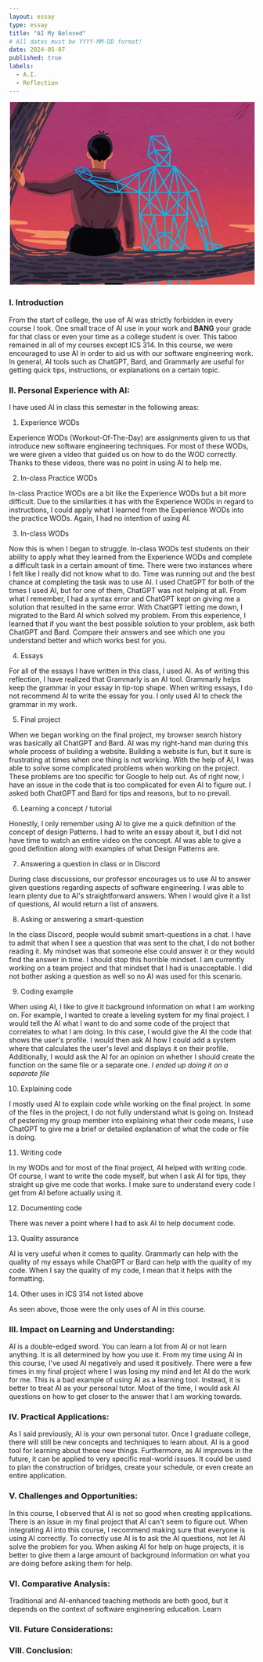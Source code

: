 ```yaml
---
layout: essay
type: essay
title: "AI My Beloved"
# All dates must be YYYY-MM-DD format!
date: 2024-05-07
published: true
labels:
  - A.I.
  - Reflection
---
```


<p align="center">
  <img width="500px" class="rounded pe-4" src="../img/AIxyn.jpg">
</p>

### I. Introduction
From the start of college, the use of AI was strictly forbidden in every course I took. One small trace of AI use in your work and **BANG** your grade for that class or even your time as a college student is over. This taboo remained in all of my courses except ICS 314. In this course, we were encouraged to use AI in order to aid us with our software engineering work. In general, AI tools such as ChatGPT, Bard, and Grammarly are useful for getting quick tips, instructions, or explanations on a certain topic. 

### II. Personal Experience with AI:
I have used AI in class this semester in the following areas:

  1. Experience WODs

Experience WODs (Workout-Of-The-Day) are assignments given to us that introduce new software engineering techniques. For most of these WODs, we were given a video that guided us on how to do the WOD correctly. Thanks to these videos, there was no point in using AI to help me. 

  2. In-class Practice WODs

In-class Practice WODs are a bit like the Experience WODs but a bit more difficult. Due to the similarities it has with the Experience WODs in regard to instructions, I could apply what I learned from the Experience WODs into the practice WODs. Again, I had no intention of using AI.

  3. In-class WODs

Now this is when I began to struggle. In-class WODs test students on their ability to apply what they learned from the Experience WODs and complete a difficult task in a certain amount of time. There were two instances where I felt like I really did not know what to do. Time was running out and the best chance at completing the task was to use AI. I used ChatGPT for both of the times I used AI, but for one of them, ChatGPT was not helping at all. From what I remember, I had a syntax error and ChatGPT kept on giving me a solution that resulted in the same error. With ChatGPT letting me down, I migrated to the Bard AI which solved my problem. From this experience, I learned that if you want the best possible solution to your problem, ask both ChatGPT and Bard. Compare their answers and see which one you understand better and which works best for you.

  4. Essays

For all of the essays I have written in this class, I used AI. As of writing this reflection, I have realized that Grammarly is an AI tool. Grammarly helps keep the grammar in your essay in tip-top shape. When writing essays, I do not recommend AI to write the essay for you. I only used AI to check the grammar in my work.

  5. Final project

When we began working on the final project, my browser search history was basically all ChatGPT and Bard. AI was my right-hand man during this whole process of building a website. Building a website is fun, but it sure is frustrating at times when one thing is not working. With the help of AI, I was able to solve some complicated problems when working on the project. These problems are too specific for Google to help out. As of right now, I have an issue in the code that is too complicated for even AI to figure out. I asked both ChatGPT and Bard for tips and reasons, but to no prevail.

  6. Learning a concept / tutorial

Honestly, I only remember using AI to give me a quick definition of the concept of design Patterns. I had to write an essay about it, but I did not have time to watch an entire video on the concept. AI was able to give a good definition along with examples of what Design Patterns are.

  7. Answering a question in class or in Discord

During class discussions, our professor encourages us to use AI to answer given questions regarding aspects of software engineering. I was able to learn plenty due to AI's straightforward answers. When I would give it a list of questions, AI would return a list of answers.

  8. Asking or answering a smart-question

In the class Discord, people would submit smart-questions in a chat. I have to admit that when I see a question that was sent to the chat, I do not bother reading it. My mindset was that someone else could answer it or they would find the answer in time. I should stop this horrible mindset. I am currently working on a team project and that mindset that I had is unacceptable. I did not bother asking a question as well so no AI was used for this scenario.

  9. Coding example

When using AI, I like to give it background information on what I am working on. For example, I wanted to create a leveling system for my final project. I would tell the AI what I want to do and some code of the project that correlates to what I am doing. In this case, I would give the AI the code that shows the user's profile. I would then ask AI how I could add a system where that calculates the user's level and displays it on their profile. Additionally, I would ask the AI for an opinion on whether I should create the function on the same file or a separate one. *I ended up doing it on a separate file*

  10. Explaining code

I mostly used AI to explain code while working on the final project. In some of the files in the project, I do not fully understand what is going on. Instead of pestering my group member into explaining what their code means, I use ChatGPT to give me a brief or detailed explanation of what the code or file is doing.

  11. Writing code

In my WODs and for most of the final project, AI helped with writing code. Of course, I want to write the code myself, but when I ask AI for tips, they straight up give me code that works. I make sure to understand every code I get from AI before actually using it. 

  12. Documenting code

There was never a point where I had to ask AI to help document code.

  13. Quality assurance 

AI is very useful when it comes to quality. Grammarly can help with the quality of my essays while ChatGPT or Bard can help with the quality of my code. When I say the quality of my code, I mean that it helps with the formatting. 

  14. Other uses in ICS 314 not listed above

As seen above, those were the only uses of AI in this course.

### III. Impact on Learning and Understanding:

AI is a double-edged sword. You can learn a lot from AI or not learn anything. It is all determined by how you use it. From my time using AI in this course, I've used AI negatively and used it positively. There were a few times in my final project where I was losing my mind and let AI do the work for me. This is a bad example of using AI as a learning tool. Instead, it is better to treat AI as your personal tutor. Most of the time, I would ask AI questions on how to get closer to the answer that I am working towards.

### IV. Practical Applications:

As I said previously, AI is your own personal tutor. Once I graduate college, there will still be new concepts and techniques to learn about. AI is a good tool for learning about these new things. Furthermore, as AI improves in the future, it can be applied to very specific real-world issues. It could be used to plan the construction of bridges, create your schedule, or even create an entire application.

### V. Challenges and Opportunities:

In this course, I observed that AI is not so good when creating applications. There is an issue in my final project that AI can't seem to figure out. When integrating AI into this course, I recommend making sure that everyone is using AI correctly. To correctly use AI is to ask the AI questions, not let AI solve the problem for you. When asking AI for help on huge projects, it is better to give them a large amount of background information on what you are doing before asking them for help.

### VI. Comparative Analysis:

Traditional and AI-enhanced teaching methods are both good, but it depends on the context of software engineering education. Learn

### VII. Future Considerations:


### VIII. Conclusion:
